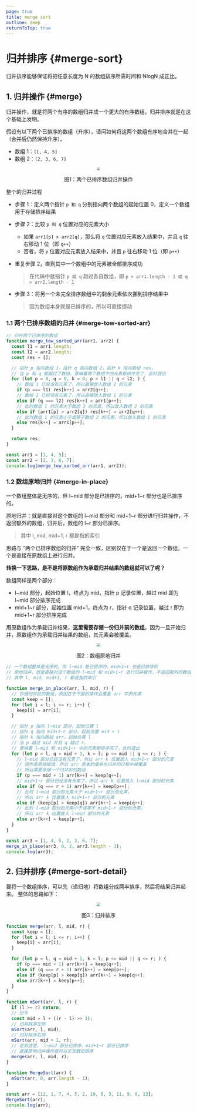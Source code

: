 ```yaml
---
page: true
title: merge sort
outline: deep
returnToTop: true
---
```


# 归并排序 {#merge-sort}

归并排序能够保证将把任意长度为 N 的数组排序所需时间和 NlogN 成正比。

## 1. 归并操作 {#merge}

归并操作，就是将两个有序的数组归并成一个更大的有序数组。归并排序就是在这个基础上发明。

假设有以下两个已排序的数组（升序），请问如何将这两个数组有序地合并在一起（合并后仍然保持升序）。

- 数组 1：`[1, 4, 5]`
- 数组 2：`[2, 3, 6, 7]`

<div align='center'>
  <img src="./images/02-merge-sort/array-merge.png" style="zoom:50%;" />
  <p class="image-title">图1：两个已排序数组归并操作</p>
</div>

整个的归并过程

- 步骤 1：定义两个指针 `p 和 q` 分别指向两个数组的起始位置 0，定义一个数组用于存储排序结果
- 步骤 2：比较 `p 和 q` 位置对应的元素大小
  - 如果 `arr1[p] > arr2[q]`，那么将 `q` 位置对应元素放入结果中，并且 `q` 往右移动 1 位（即 `q++`）
  - 否者，将 `p` 位置对应元素放入结果中，并且 `p` 往右移动 1 位（即 `p++`）
- 重复步骤 2，直到其中一个数组中的元素被全部排序成功

  > 在代码中就指针 `p 或 q` 越过各自数组，即 `p > arr1.length - 1 或 q > arr2.length - 1`

- 步骤 3：将另一个未完全排序数组中的剩余元素依次挪到排序结果中
  > 因为数组本身就是已排序的，所以可直接挪动

### 1.1 两个已排序数组的归并 {#merge-tow-sorted-arr}

```js
// 归并两个已排序的数组
function merge_tow_sorted_arr(arr1, arr2) {
  const l1 = arr1.length;
  const l2 = arr2.length;
  const res = [];

  // 指针 p 指向数组 1，指针 q 指向数组 2，指针 k 指向数组 res，
  // 当 p 和 q 都越过了数组，意味着两个数组中的元素都排序完了，此时退出
  for (let p = 0, q = 0, k = 0; p < l1 || q < l2; ) {
    // 数组 1 已经没有元素了，所以直接放入数组 2 的元素
    if (p === l1) res[k++] = arr2[q++];
    // 数组 2 已经没有元素了，所以直接放入数组 1 的元素
    else if (q === l2) res[k++] = arr1[p++];
    // 此时数组 1 的元素大于数组 2 的元素，所以放入数组 2 的元素
    else if (arr1[p] > arr2[q]) res[k++] = arr2[q++];
    // 此时数组 1 的元素小于或等于数组 2 的元素，所以放入数组 1 的元素
    else res[k++] = arr1[p++];
  }

  return res;
}

const arr1 = [1, 4, 5];
const arr2 = [2, 3, 6, 7];
console.log(merge_tow_sorted_arr(arr1, arr2));
```

### 1.2 数组原地归并 {#merge-in-place}

一个数组整体是无序的，但 l~mid 部分是已排序的，mid+1~r 部分也是已排序的。

原地归并：就是直接对这个数组的 l~mid 部分和 mid+1~r 部分进行归并操作，不返回额外的数组，归并后，数组的 l~r 部分已排序。

> 其中 l, mid, mid+1, r 都是指的索引

思路与 ”两个已排序数组的归并“ 完全一致，区别仅在于一个是返回一个数组，一个是直接在原数组上进行归并。

**转换一下思路，是不是将原数组作为承载归并结果的数组就可以了呢？**

数组同样是两个部分：

- l~mid 部分，起始位置 l，终点为 mid，指针 p 记录位置，越过 mid 即为 l~mid 部分排序完成
- mid+1~r 部分，起始位置 mid+1，终点为 r，指针 q 记录位置，越过 r 即为 mid+1~r 部分排序完成

用原数组作为承载归并结果，**这里需要存储一份归并前的数组**，因为一旦开始归并，原数组作为承载归并结果的数组，其元素会被覆盖。

<div align='center'>
  <img src="./images/02-merge-sort/array-merge-inplace.png" style="zoom:60%;" />
  <p class="image-title">图2：数组原地归并</p>
</div>

```js
// 一个数组整体是无序的，但 l~mid 是已排序的，mid+1~r 也是已排序的
// 原地归并，就是直接对这个数组的 l~mid 和 mid+1~r 进行归并操作，不返回额外的数组
// 其中 l, mid, mid+1, r 都是指的索引

function merge_in_place(arr, l, mid, r) {
  // 存储归并前的数组，原因在于下面的操作会覆盖 arr 中的元素
  const keep = [];
  for (let i = l; i <= r; i++) {
    keep[i] = arr[i];
  }

  // 指针 p 指向 l~mid 部分，起始位置 l
  // 指针 q 指向 mid+1~r 部分，起始位置 mid + 1
  // 指针 k 指向数组 arr，起始位置 l
  // 当 p 越过 mid 并且 q 越过 r，
  // 意味着 l~mid 和 mid+1~r 中的元素都排序完了，此时退出
  for (let p = l, q = mid + 1, k = l; p <= mid || q <= r; ) {
    // l~mid 部分已经没有元素了，所以 arr k 位置放入 mid+1~r 部分的元素
    // 因为是原地赋值，所以 arr 原本的值会在归并的过程中被覆盖
    // 所以需要存储一个归并前的数组
    if (p === mid + 1) arr[k++] = keep[q++];
    // mid+1~r 部分已经没有元素了，所以 arr k 位置放入 l~mid 部分的元素
    else if (q === r + 1) arr[k++] = keep[p++];
    // 此时 l~mid 部分的元素大于 mid+1~r 部分的元素，
    // 所以 arr k 位置放入 mid+1~r 部分的元素
    else if (keep[p] > keep[q]) arr[k++] = keep[q++];
    // 此时 l~mid 部分的元素小于或等于 mid+1~r 部分的元素，
    // 所以 arr k 位置放入 l~mid 部分的元素
    else arr[k++] = keep[p++];
  }
}

const arr3 = [1, 4, 5, 2, 3, 6, 7];
merge_in_place(arr3, 0, 2, arr3.length - 1);
console.log(arr3);
```

## 2. 归并排序 {#merge-sort-detail}

要将一个数组排序，可以先（递归地）将数组分成两半排序，然后将结果归并起来。
整体的思路如下：

<div align='center'>
  <img src="./images/02-merge-sort/merge-sort.png" style="zoom:60%;" />
  <p class="image-title">图3：归并排序</p>
</div>

```js
function merge(arr, l, mid, r) {
  const keep = [];
  for (let i = l; i <= r; i++) {
    keep[i] = arr[i];
  }

  for (let p = l, q = mid + 1, k = l; p <= mid || q <= r; ) {
    if (p === mid + 1) arr[k++] = keep[q++];
    else if (q === r + 1) arr[k++] = keep[p++];
    else if (keep[p] > keep[q]) arr[k++] = keep[q++];
    else arr[k++] = keep[p++];
  }
}

function mSort(arr, l, r) {
  if (l >= r) return;
  // 分半
  const mid = l + ((r - l) >> 1);
  // 归并排序左侧
  mSort(arr, l, mid);
  // 归并排序右侧
  mSort(arr, mid + 1, r);
  // 走到这里， l~mid 部分已排序，mid+1~r 部分已排序
  // 直接原地归并操作就可以实现数组排序
  merge(arr, l, mid, r);
}

function MergeSort(arr) {
  mSort(arr, 0, arr.length - 1);
}

const arr = [12, 1, 7, 4, 5, 2, 10, 6, 3, 11, 9, 8, 13];
MergeSort(arr);
console.log(arr);
```
